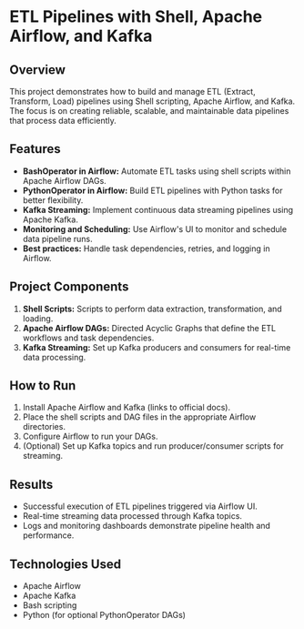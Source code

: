 # ETL Pipelines with Shell, Apache Airflow, and Kafka

## Overview

This project demonstrates how to build and manage ETL (Extract, Transform, Load) pipelines using Shell scripting, Apache Airflow, and Kafka. The focus is on creating reliable, scalable, and maintainable data pipelines that process data efficiently.

## Features

* **BashOperator in Airflow:** Automate ETL tasks using shell scripts within Apache Airflow DAGs.
* **PythonOperator in Airflow:**  Build ETL pipelines with Python tasks for better flexibility.
* **Kafka Streaming:**  Implement continuous data streaming pipelines using Apache Kafka.
* **Monitoring and Scheduling:** Use Airflow's UI to monitor and schedule data pipeline runs.
* **Best practices:** Handle task dependencies, retries, and logging in Airflow.

## Project Components

1. **Shell Scripts:** Scripts to perform data extraction, transformation, and loading.
2. **Apache Airflow DAGs:** Directed Acyclic Graphs that define the ETL workflows and task dependencies.
3. **Kafka Streaming:** Set up Kafka producers and consumers for real-time data processing.

## How to Run

1. Install Apache Airflow and Kafka (links to official docs).
2. Place the shell scripts and DAG files in the appropriate Airflow directories.
3. Configure Airflow to run your DAGs.
4. (Optional) Set up Kafka topics and run producer/consumer scripts for streaming.

## Results

* Successful execution of ETL pipelines triggered via Airflow UI.
* Real-time streaming data processed through Kafka topics.
* Logs and monitoring dashboards demonstrate pipeline health and performance.

## Technologies Used

* Apache Airflow
* Apache Kafka
* Bash scripting
* Python (for optional PythonOperator DAGs)
